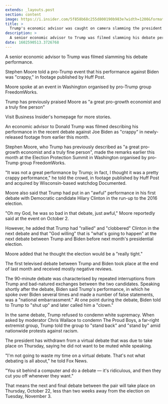 ```yaml
--- 
extends: _layouts.post 
section: content 
image: https://i.insider.com/5f858b68c255d800190b983e?width=1200&format=jpeg 
title: > 
  Trump's economic advisor was caught on camera slamming the president's 'crappy' debate performance 
description: > 
  A senior economic advisor to Trump was filmed slamming his debate performance.Stephen Moore told a pro-Trump event that his performance against Biden was "crappy," in footage published by Huff Post.Speaking shortly after the debate, Biden said Trump's performance, in which he spoke over Biden several times and made a number of false statements, was a "national embarrassment."At one point during the debate, Biden told to Trump to "shut up" and later called him a "clown."When asked by moderator Chris Wallace to condemn The Proud Boys, a far-right extremist group, Trump told the group to "stand back" and "stand by" amid nationwide protests against racism. 
date: 1602590513.3726768 
--- 
```

A senior economic advisor to Trump was filmed slamming his debate performance.

Stephen Moore told a pro-Trump event that his performance against Biden was "crappy," in footage published by Huff Post.

Moore spoke at an event in Washington organised by pro-Trump group FreedomWorks.

Trump has previously praised Moore as "a great pro-growth economist and a truly fine person"

Visit Business Insider's homepage for more stories.

An economic advisor to Donald Trump was filmed describing his performance in the recent debate against Joe Biden as "crappy" in newly-released footage from earlier this month.

Stephen Moore, who Trump has previously described as "a great pro-growth economist and a truly fine person", made the remarks earlier this month at the Election Protection Summit in Washington organised by pro-Trump group FreedomWorks.

"It was not a great performance by Trump; in fact, I thought it was a pretty crappy performance," he told the crowd, in footage published by Huff Post and acquired by Wisconsin-based watchdog Documented.

Moore also said that Trump had put in an "awful" performance in his first debate with Democratic candidate Hilary Clinton in the run-up to the 2016 election.

"Oh my God, he was so bad in that debate, just awful," Moore reportedly said at the event on October 2.

However, he added that Trump had "rallied" and "clobbered" Clinton in the next debate and that "God willing" that is "what's going to happen" at the next debate between Trump and Biden before next month's presidential election.

Moore added that he thought the election would be a "really tight."

The first televised debate between Trump and Biden took place at the end of last month and received mostly negative reviews.

The 90-minute debate was characterised by repeated interruptions from Trump and bad-natured exchanges between the two candidates. Speaking shortly after the debate, Biden said Trump's performance, in which he spoke over Biden several times and made a number of false statements, was a "national embarrassment." At one point during the debate, Biden told to Trump to "shut up" and later called him a "clown."

In the same debate, Trump refused to condemn white supremacy. When asked by moderator Chris Wallace to condemn The Proud Boys, a far-right extremist group, Trump told the group to "stand back" and "stand by" amid nationwide protests against racism.

The president has withdrawn from a virtual debate that was due to take place on Thursday, saying he did not want to be muted while speaking.

"I'm not going to waste my time on a virtual debate. That's not what debating is all about," he told Fox News.

"You sit behind a computer and do a debate — it's ridiculous, and then they cut you off whenever they want."

That means the next and final debate between the pair will take place on Thursday, October 22, less than two weeks away from the election on Tuesday, November 3.